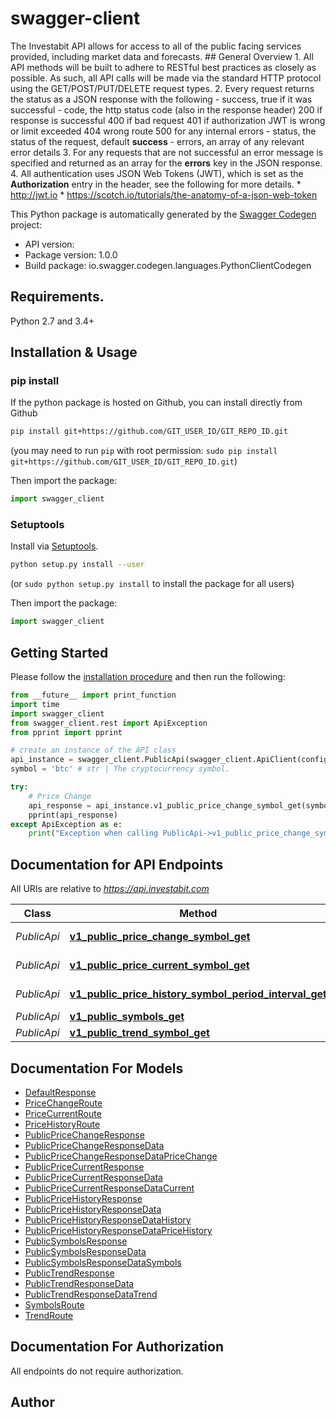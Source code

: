 # swagger-client
The Investabit API allows for access to all of the public facing services provided, including market data and forecasts.  ## General Overview  1. All API methods will be built to adhere to RESTful best practices as closely as possible. As such, all API calls will be made via the standard HTTP protocol using the GET/POST/PUT/DELETE request types.  2. Every request returns the status as a JSON response with the following   - success, true if it was successful   - code, the http status code (also in the response header)          200 if response is successful          400 if bad request          401 if authorization JWT is wrong or limit exceeded          404 wrong route          500 for any internal errors  - status, the status of the request, default **success**  - errors, an array of any relevant error details  3. For any requests that are not successful an error message is specified and returned as an array for the **errors** key in the JSON response.  4. All authentication uses JSON Web Tokens (JWT), which is set as the **Authorization** entry in the header, see the following for more details.     * http://jwt.io     * https://scotch.io/tutorials/the-anatomy-of-a-json-web-token

This Python package is automatically generated by the [Swagger Codegen](https://github.com/swagger-api/swagger-codegen) project:

- API version: 
- Package version: 1.0.0
- Build package: io.swagger.codegen.languages.PythonClientCodegen

## Requirements.

Python 2.7 and 3.4+

## Installation & Usage
### pip install

If the python package is hosted on Github, you can install directly from Github

```sh
pip install git+https://github.com/GIT_USER_ID/GIT_REPO_ID.git
```
(you may need to run `pip` with root permission: `sudo pip install git+https://github.com/GIT_USER_ID/GIT_REPO_ID.git`)

Then import the package:
```python
import swagger_client 
```

### Setuptools

Install via [Setuptools](http://pypi.python.org/pypi/setuptools).

```sh
python setup.py install --user
```
(or `sudo python setup.py install` to install the package for all users)

Then import the package:
```python
import swagger_client
```

## Getting Started

Please follow the [installation procedure](#installation--usage) and then run the following:

```python
from __future__ import print_function
import time
import swagger_client
from swagger_client.rest import ApiException
from pprint import pprint

# create an instance of the API class
api_instance = swagger_client.PublicApi(swagger_client.ApiClient(configuration))
symbol = 'btc' # str | The cryptocurrency symbol.

try:
    # Price Change
    api_response = api_instance.v1_public_price_change_symbol_get(symbol)
    pprint(api_response)
except ApiException as e:
    print("Exception when calling PublicApi->v1_public_price_change_symbol_get: %s\n" % e)

```

## Documentation for API Endpoints

All URIs are relative to *https://api.investabit.com*

Class | Method | HTTP request | Description
------------ | ------------- | ------------- | -------------
*PublicApi* | [**v1_public_price_change_symbol_get**](docs/PublicApi.md#v1_public_price_change_symbol_get) | **GET** /v1/public/price-change/{symbol} | Price Change
*PublicApi* | [**v1_public_price_current_symbol_get**](docs/PublicApi.md#v1_public_price_current_symbol_get) | **GET** /v1/public/price-current/{symbol} | Price Current
*PublicApi* | [**v1_public_price_history_symbol_period_interval_get**](docs/PublicApi.md#v1_public_price_history_symbol_period_interval_get) | **GET** /v1/public/price-history/{symbol}/{period}/{interval} | Price History
*PublicApi* | [**v1_public_symbols_get**](docs/PublicApi.md#v1_public_symbols_get) | **GET** /v1/public/symbols | Symbols
*PublicApi* | [**v1_public_trend_symbol_get**](docs/PublicApi.md#v1_public_trend_symbol_get) | **GET** /v1/public/trend/{symbol} | Trend


## Documentation For Models

 - [DefaultResponse](docs/DefaultResponse.md)
 - [PriceChangeRoute](docs/PriceChangeRoute.md)
 - [PriceCurrentRoute](docs/PriceCurrentRoute.md)
 - [PriceHistoryRoute](docs/PriceHistoryRoute.md)
 - [PublicPriceChangeResponse](docs/PublicPriceChangeResponse.md)
 - [PublicPriceChangeResponseData](docs/PublicPriceChangeResponseData.md)
 - [PublicPriceChangeResponseDataPriceChange](docs/PublicPriceChangeResponseDataPriceChange.md)
 - [PublicPriceCurrentResponse](docs/PublicPriceCurrentResponse.md)
 - [PublicPriceCurrentResponseData](docs/PublicPriceCurrentResponseData.md)
 - [PublicPriceCurrentResponseDataCurrent](docs/PublicPriceCurrentResponseDataCurrent.md)
 - [PublicPriceHistoryResponse](docs/PublicPriceHistoryResponse.md)
 - [PublicPriceHistoryResponseData](docs/PublicPriceHistoryResponseData.md)
 - [PublicPriceHistoryResponseDataHistory](docs/PublicPriceHistoryResponseDataHistory.md)
 - [PublicPriceHistoryResponseDataPriceHistory](docs/PublicPriceHistoryResponseDataPriceHistory.md)
 - [PublicSymbolsResponse](docs/PublicSymbolsResponse.md)
 - [PublicSymbolsResponseData](docs/PublicSymbolsResponseData.md)
 - [PublicSymbolsResponseDataSymbols](docs/PublicSymbolsResponseDataSymbols.md)
 - [PublicTrendResponse](docs/PublicTrendResponse.md)
 - [PublicTrendResponseData](docs/PublicTrendResponseData.md)
 - [PublicTrendResponseDataTrend](docs/PublicTrendResponseDataTrend.md)
 - [SymbolsRoute](docs/SymbolsRoute.md)
 - [TrendRoute](docs/TrendRoute.md)


## Documentation For Authorization

 All endpoints do not require authorization.


## Author



